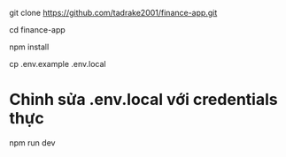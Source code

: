 git clone https://github.com/tadrake2001/finance-app.git

cd finance-app

npm install

cp .env.example .env.local

# Chỉnh sửa .env.local với credentials thực

npm run dev

